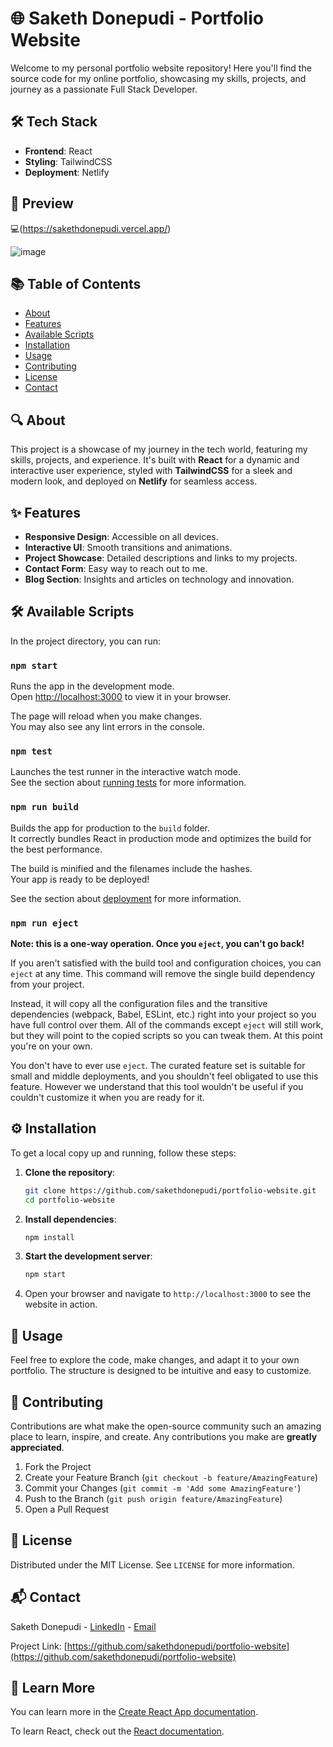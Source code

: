 # 🌐 Saketh Donepudi - Portfolio Website

Welcome to my personal portfolio website repository! Here you'll find the source code for my online portfolio, showcasing my skills, projects, and journey as a passionate Full Stack Developer.

## 🛠 Tech Stack

- **Frontend**: React
- **Styling**: TailwindCSS
- **Deployment**: Netlify

## 📸 Preview

💻(https://sakethdonepudi.vercel.app/)


![image](https://github.com/sakethdonepudi/webpage/assets/94643857/665067c8-a3b5-4717-81e0-d5de83b439c4)



## 📚 Table of Contents

- [About](#about)
- [Features](#features)
- [Available Scripts](#available-scripts)
- [Installation](#installation)
- [Usage](#usage)
- [Contributing](#contributing)
- [License](#license)
- [Contact](#contact)

## 🔍 About

This project is a showcase of my journey in the tech world, featuring my skills, projects, and experience. It's built with **React** for a dynamic and interactive user experience, styled with **TailwindCSS** for a sleek and modern look, and deployed on **Netlify** for seamless access.

## ✨ Features

- **Responsive Design**: Accessible on all devices.
- **Interactive UI**: Smooth transitions and animations.
- **Project Showcase**: Detailed descriptions and links to my projects.
- **Contact Form**: Easy way to reach out to me.
- **Blog Section**: Insights and articles on technology and innovation.

## 🛠 Available Scripts

In the project directory, you can run:

### `npm start`

Runs the app in the development mode.\
Open [http://localhost:3000](http://localhost:3000) to view it in your browser.

The page will reload when you make changes.\
You may also see any lint errors in the console.

### `npm test`

Launches the test runner in the interactive watch mode.\
See the section about [running tests](https://facebook.github.io/create-react-app/docs/running-tests) for more information.

### `npm run build`

Builds the app for production to the `build` folder.\
It correctly bundles React in production mode and optimizes the build for the best performance.

The build is minified and the filenames include the hashes.\
Your app is ready to be deployed!

See the section about [deployment](https://facebook.github.io/create-react-app/docs/deployment) for more information.

### `npm run eject`

**Note: this is a one-way operation. Once you `eject`, you can't go back!**

If you aren't satisfied with the build tool and configuration choices, you can `eject` at any time. This command will remove the single build dependency from your project.

Instead, it will copy all the configuration files and the transitive dependencies (webpack, Babel, ESLint, etc.) right into your project so you have full control over them. All of the commands except `eject` will still work, but they will point to the copied scripts so you can tweak them. At this point you're on your own.

You don't have to ever use `eject`. The curated feature set is suitable for small and middle deployments, and you shouldn't feel obligated to use this feature. However we understand that this tool wouldn't be useful if you couldn't customize it when you are ready for it.

## ⚙️ Installation

To get a local copy up and running, follow these steps:

1. **Clone the repository**:
    ```bash
    git clone https://github.com/sakethdonepudi/portfolio-website.git
    cd portfolio-website
    ```

2. **Install dependencies**:
    ```bash
    npm install
    ```

3. **Start the development server**:
    ```bash
    npm start
    ```

4. Open your browser and navigate to `http://localhost:3000` to see the website in action.

## 🚀 Usage

Feel free to explore the code, make changes, and adapt it to your own portfolio. The structure is designed to be intuitive and easy to customize.

## 🤝 Contributing

Contributions are what make the open-source community such an amazing place to learn, inspire, and create. Any contributions you make are **greatly appreciated**.

1. Fork the Project
2. Create your Feature Branch (`git checkout -b feature/AmazingFeature`)
3. Commit your Changes (`git commit -m 'Add some AmazingFeature'`)
4. Push to the Branch (`git push origin feature/AmazingFeature`)
5. Open a Pull Request

## 📄 License

Distributed under the MIT License. See `LICENSE` for more information.

## 📬 Contact

Saketh Donepudi - [LinkedIn](https://linkedin.com/in/sakethdonepudi) - [Email](mailto:sakethdonepudi@example.com)

Project Link: [https://github.com/sakethdonepudi/portfolio-website](https://github.com/sakethdonepudi/portfolio-website)

## 📖 Learn More

You can learn more in the [Create React App documentation](https://facebook.github.io/create-react-app/docs/getting-started).

To learn React, check out the [React documentation](https://reactjs.org/).

